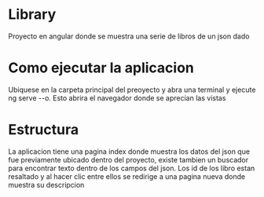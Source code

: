 # Library

Proyecto en angular donde se muestra una serie de libros de un json dado 

# Como ejecutar la aplicacion
Ubiquese en la carpeta principal del preoyecto y abra una terminal y ejecute  ng serve --o. Esto abrira el navegador donde se aprecian las vistas

# Estructura
La aplicacion tiene una pagina index donde muestra los datos del json que fue previamente ubicado dentro del proyecto, existe tambien un buscador para encontrar texto dentro de los campos del json.
  Los id de los libro estan resaltado y al hacer clic entre ellos se redirige a una pagina nueva donde muestra su descripcion
